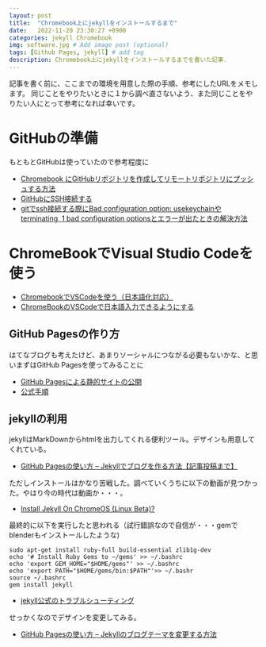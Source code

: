 ```yaml
---
layout: post
title:  "Chromebook上にjekyllをインストールするまで"
date:   2022-11-20 23:30:27 +0900
categories: jekyll Chromebook
img: software.jpg # Add image post (optional)
tags: [Github Pages, jekyll] # add tag
description: Chromebook上にjekyllをインストールするまでを書いた記事.
---
```


記事を書く前に、ここまでの環境を用意した際の手順、参考にしたURLをメモします。
同じことをやりたいときに１から調べ直さないよう、また同じことをやりたい人にとって参考になれば幸いです。

# GitHubの準備
もともとGitHubは使っていたので参考程度に

- [Chromebook にGitHubリポジトリを作成してリモートリポジトリにプッシュする方法](https://kewton.blog/archives/510#i-0)
- [GitHubにSSH接続する](https://hishitu.net/posts/githubsshkeys/)
- [gitでssh接続する際にBad configuration option: usekeychainやterminating, 1 bad configuration optionsとエラーが出たときの解決方法](https://qiita.com/kaino5454/items/98dcf3a996f2074e0074)

# ChromeBookでVisual Studio Codeを使う
- [ChromebookでVSCodeを使う（日本語化対応）](https://www.tenohira.xyz/tech/vscode-install-chromebook/)
- [ChromeBookのVSCodeで日本語入力できるようにする](https://gotoblog.org/chromebook-vscode-japanese/)

## GitHub Pagesの作り方
はてなブログも考えたけど、あまりソーシャルにつながる必要もないかな、と思いまずはGitHub Pagesを使ってみることに

- [GitHub Pagesによる静的サイトの公開](https://note.com/npaka/n/n9040538e2edd)
- [公式手順](https://docs.github.com/ja/pages/getting-started-with-github-pages/creating-a-github-pages-site)

## jekyllの利用
jekyllはMarkDownからhtmlを出力してくれる便利ツール。デザインも用意してくれている。

- [GitHub Pagesの使い方 – Jekyllでブログを作る方法【記事投稿まで】](https://howpon.com/9443)

ただしインストールはかなり苦戦した。調べていくうちに以下の動画が見つかった。やはり今の時代は動画か・・・。

- [Install Jekyll On ChromeOS (Linux Beta)?](https://youtu.be/lZrOVh-4CAw)

最終的に以下を実行したと思われる（試行錯誤なので自信が・・・gemでblenderもインストールしたような)
```
sudo apt-get install ruby-full build-essential zlib1g-dev
echo '# Install Ruby Gems to ~/gems' >> ~/.bashrc
echo 'export GEM_HOME="$HOME/gems"' >> ~/.bashrc
echo 'export PATH="$HOME/gems/bin:$PATH"'>> ~/.bashr
source ~/.bashrc
gem install jekyll 
```

- [jekyll公式のトラブルシューティング](http://jekyllrb-ja.github.io/docs/troubleshooting/)

せっかくなのでデザインを変更してみる。

- [GitHub Pagesの使い方 – Jekyllのブログテーマを変更する方法](https://howpon.com/10476)